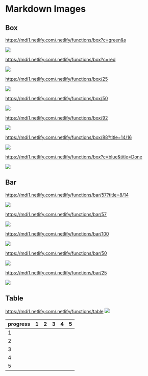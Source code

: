 # Markdown Images

## Box
https://mdi1.netlify.com/.netlify/functions/box?c=green&s

![](https://mdi1.netlify.com/.netlify/functions/box?c=green&s)

https://mdi1.netlify.com/.netlify/functions/box?c=red

![](https://mdi1.netlify.com/.netlify/functions/box?c=red)

https://mdi1.netlify.com/.netlify/functions/box/25

![](https://mdi1.netlify.com/.netlify/functions/box/25)

https://mdi1.netlify.com/.netlify/functions/box/50

![](https://mdi1.netlify.com/.netlify/functions/box/50)

https://mdi1.netlify.com/.netlify/functions/box/92

![](https://mdi1.netlify.com/.netlify/functions/box/92?s)

https://mdi1.netlify.com/.netlify/functions/box/88?title=14/16

![](https://mdi1.netlify.com/.netlify/functions/box/88?title=14/16)

https://mdi1.netlify.com/.netlify/functions/box?c=blue&title=Done

![](https://mdi1.netlify.com/.netlify/functions/box?c=blue&title=Done)

## Bar

https://mdi1.netlify.com/.netlify/functions/bar/57?title=8/14

![](https://mdi1.netlify.com/.netlify/functions/bar/57?title=8/14)

https://mdi1.netlify.com/.netlify/functions/bar/57

![](https://mdi1.netlify.com/.netlify/functions/bar/57)

https://mdi1.netlify.com/.netlify/functions/bar/100

![](https://mdi1.netlify.com/.netlify/functions/bar/100)

https://mdi1.netlify.com/.netlify/functions/bar/50

![](https://mdi1.netlify.com/.netlify/functions/bar/50)

https://mdi1.netlify.com/.netlify/functions/bar/25

![](https://mdi1.netlify.com/.netlify/functions/bar/25)

## Table

https://mdi1.netlify.com/.netlify/functions/table
![](https://mdi1.netlify.com/.netlify/functions/table)

| progress | 1 | 2 | 3 | 4 | 5 |
|----------|---|---|---|---|---|
| 1 | | | | | |
| 2 | | | | | |
| 3 | | | | | |
| 4 | | | | | |
| 5 | | | | | |
